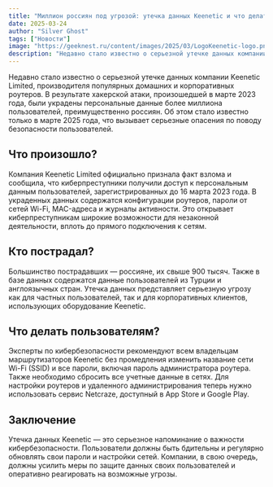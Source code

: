 ```yaml
---
title: "Миллион россиян под угрозой: утечка данных Keenetic и что делать пользователям"
date: 2025-03-24
author: "Silver Ghost"
tags: ["Новости"]
image: "https://geeknest.ru/content/images/2025/03/LogoKeenetic-logo.png"
description: "Недавно стало известно о серьезной утечке данных компании Keenetic Limited, производителя популярных домашних и корпоративных роутеров. В результате хакерской атаки, произошедшей в марте 2023 года, были украдены персональные данные более миллиона пользователей, преимущественно россиян. Об этом стало известно только в марте 2025 года, что вызывает серьезные опасения по поводу безопасности"
---
```


Недавно стало известно о серьезной утечке данных компании Keenetic Limited, производителя популярных домашних и корпоративных роутеров. В результате хакерской атаки, произошедшей в марте 2023 года, были украдены персональные данные более миллиона пользователей, преимущественно россиян. Об этом стало известно только в марте 2025 года, что вызывает серьезные опасения по поводу безопасности пользователей.

## Что произошло?

Компания Keenetic Limited официально признала факт взлома и сообщила, что киберпреступники получили доступ к персональным данным пользователей, зарегистрированных до 16 марта 2023 года. В украденных данных содержатся конфигурации роутеров, пароли от сетей Wi-Fi, MAC-адреса и журналы активности. Это открывает киберпреступникам широкие возможности для незаконной деятельности, вплоть до прямого подключения к сетям.

## Кто пострадал?

Большинство пострадавших — россияне, их свыше 900 тысяч. Также в базе данных содержатся данные пользователей из Турции и англоязычных стран. Утечка данных представляет серьезную угрозу как для частных пользователей, так и для корпоративных клиентов, использующих оборудование Keenetic.

## Что делать пользователям?

Эксперты по кибербезопасности рекомендуют всем владельцам маршрутизаторов Keenetic без промедления изменить название сети Wi-Fi (SSID) и все пароли, включая пароль администратора роутера. Также необходимо сбросить все учетные данные в сетях. Для настройки роутеров и удаленного администрирования теперь нужно использовать сервис Netcraze, доступный в App Store и Google Play.

## Заключение

Утечка данных Keenetic — это серьезное напоминание о важности кибербезопасности. Пользователи должны быть бдительны и регулярно обновлять свои пароли и настройки сетей. Компании, в свою очередь, должны усилить меры по защите данных своих пользователей и оперативно реагировать на возможные угрозы.
